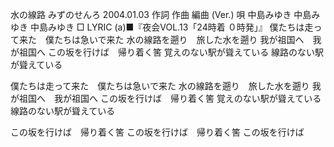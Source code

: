 水の線路
みずのせんろ
2004.01.03
作詞  作曲  編曲 (Ver.)   唄
中島みゆき   中島みゆき       中島みゆき
□ LYRIC (a)■『夜会VOL.13「24時着 ０時発」』
僕たちは走って来た　僕たちは急いで来た
水の線路を遡り　旅した水を遡り
我が祖国へ　我が祖国へ
この坂を行けば　帰り着く筈
覚えのない駅が聳えている
線路のない駅が聳えている

僕たちは走って来た　僕たちは急いで来た
水の線路を遡り　旅した水を遡り
我が祖国へ　我が祖国へ
この坂を行けば　帰り着く筈
覚えのない駅が聳えている
線路のない駅が聳えている

この坂を行けば　帰り着く筈
この坂を行けば　帰り着く筈
この坂を行けば
